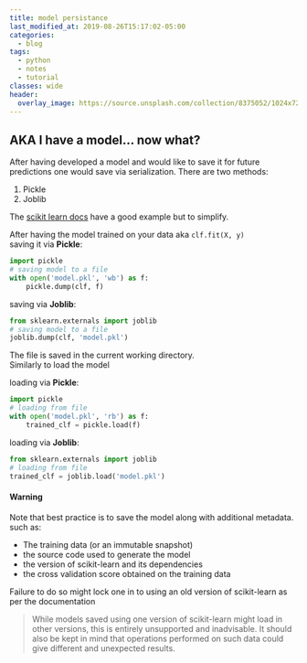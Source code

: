 ```yaml
---
title: model persistance
last_modified_at: 2019-08-26T15:17:02-05:00
categories:
  - blog
tags:
  - python
  - notes
  - tutorial
classes: wide
header:
  overlay_image: https://source.unsplash.com/collection/8375052/1024x720
---
```

## AKA I have a model... now what?

After having developed a model and would like to save it for future predictions one would save via serialization.
There are two methods:
1) Pickle
2) Joblib

The [scikit learn docs](https://scikit-learn.org/stable/modules/model_persistence.html) have a good example but to simplify.

After having the model trained on your data aka `clf.fit(X, y)`<br>
saving it via __Pickle__:
```python
import pickle
# saving model to a file
with open('model.pkl', 'wb') as f:
    pickle.dump(clf, f)
```

saving via __Joblib__:
```python
from sklearn.externals import joblib
# saving model to a file
joblib.dump(clf, 'model.pkl')
```

The file is saved in the current working directory.<br>
Similarly to load the model

loading via __Pickle__:
```python
import pickle
# loading from file
with open('model.pkl', 'rb') as f:
    trained_clf = pickle.load(f)
```

loading via __Joblib__:
```python
from sklearn.externals import joblib
# loading from file
trained_clf = joblib.load('model.pkl')
```

#### Warning
Note that best practice is to save the model along with additional metadata. such as:
- The training data (or an immutable snapshot)
- the source code used to generate the model
- the version of scikit-learn and its dependencies
- the cross validation score obtained on the training data

Failure to do so might lock one in to using an old version of scikit-learn as per the documentation

>While models saved using one version of scikit-learn might load in other versions, this is entirely unsupported and inadvisable. It should also be kept in mind that operations performed on such data could give different and unexpected results.

